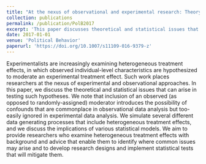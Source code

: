 ```yaml
---
title: "At the nexus of observational and experimental research: Theory, specification, and analysis of experiments with heterogeneous treatment effects."
collection: publications
permalink: /publication/PolB2017
excerpt: 'This paper discusses theoretical and statistical issues that can arise in testing hypotheses regarding heterogeneous treatment effects, and provide practical advice for researchers to avoid potential sources of bias. '
date: 2017-01-01
venue: 'Political Behavior'
paperurl: 'https://doi.org/10.1007/s11109-016-9379-z'
---
```


Experimentalists are increasingly examining heterogeneous treatment effects, in which observed individual-level characteristics are hypothesized to moderate an experimental treatment effect. Such work places researchers at the nexus of experimental and observational approaches. In this paper, we discuss the theoretical and statistical issues that can arise in testing such hypotheses. We note that inclusion of an observed (as opposed to randomly-assigned) moderator introduces the possibility of confounds that are commonplace in observational data analysis but too-easily ignored in experimental data analysis. We simulate several different data generating processes that include heterogeneous treatment effects, and we discuss the implications of various statistical models. We aim to provide researchers who examine heterogeneous treatment effects with background and advice that enable them to identify where common issues may arise and to develop research designs and implement statistical tests that will mitigate them.